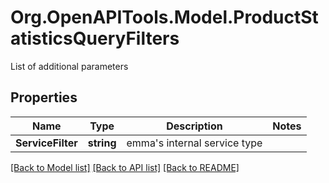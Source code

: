 # Org.OpenAPITools.Model.ProductStatisticsQueryFilters
List of additional parameters

## Properties

Name | Type | Description | Notes
------------ | ------------- | ------------- | -------------
**ServiceFilter** | **string** | emma&#39;s internal service type | 

[[Back to Model list]](../README.md#documentation-for-models) [[Back to API list]](../README.md#documentation-for-api-endpoints) [[Back to README]](../README.md)

